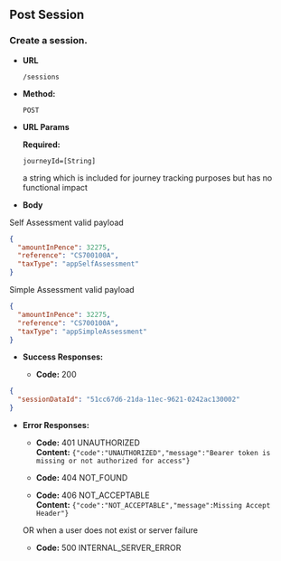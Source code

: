 Post Session
----

### Create a session.

* **URL**

  `/sessions`

* **Method:**

  `POST`

* **URL Params**

  **Required:**

  `journeyId=[String]`

  a string which is included for journey tracking purposes but has no functional impact

* **Body**

Self Assessment valid payload
```json
{
  "amountInPence": 32275,
  "reference": "CS700100A",
  "taxType": "appSelfAssessment"
}
```
Simple Assessment valid payload
```json
{
  "amountInPence": 32275,
  "reference": "CS700100A",
  "taxType": "appSimpleAssessment"
}
```
* **Success Responses:**

    * **Code:** 200

```json
{
  "sessionDataId": "51cc67d6-21da-11ec-9621-0242ac130002"
}
```

* **Error Responses:**

    * **Code:** 401 UNAUTHORIZED <br/>
      **Content:** `{"code":"UNAUTHORIZED","message":"Bearer token is missing or not authorized for access"}`

    * **Code:** 404 NOT_FOUND <br/>

    * **Code:** 406 NOT_ACCEPTABLE <br/>
      **Content:** `{"code":"NOT_ACCEPTABLE","message":Missing Accept Header"}`

  OR when a user does not exist or server failure

    * **Code:** 500 INTERNAL_SERVER_ERROR <br/>




